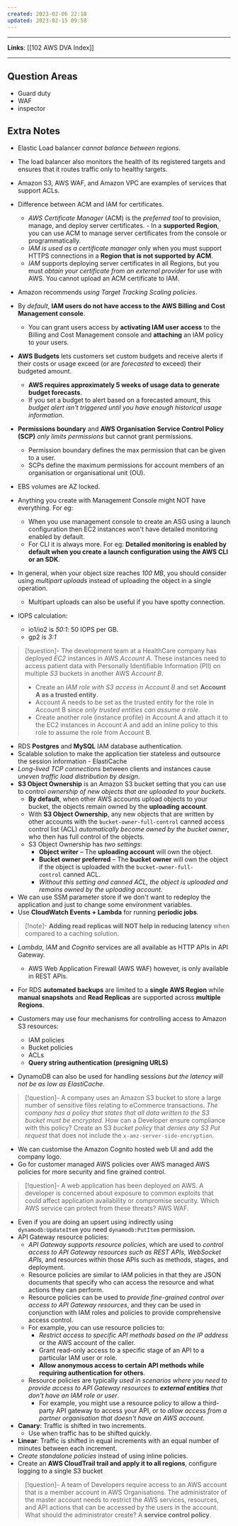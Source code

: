 ```yaml
---
created: 2023-02-06 22:18
updated: 2023-02-15 09:58
---
```

---
**Links**: [[102 AWS DVA Index]]

---
## Question Areas
- Guard duty
- WAF
- inspector

## Extra Notes
- Elastic Load balancer *cannot balance between regions*.
- The load balancer also monitors the health of its registered targets and ensures that it routes traffic only to healthy targets.
- Amazon S3, AWS WAF, and Amazon VPC are examples of services that support ACLs.

- Difference between ACM and IAM for certificates.
	- *AWS Certificate Manager* (ACM) is the *preferred tool* to provision, manage, and deploy server certificates.
	- In a **supported Region**, you can use ACM to manage server certificates from the console or programmatically.
	 - *IAM is used as a certificate manager* only when you must support HTTPS connections in a **Region that is not supported by ACM**.
	 - *IAM* supports deploying server certificates in all Regions, but you must *obtain your certificate from an external provider* for use with AWS. You cannot upload an ACM certificate to IAM.
- Amazon recommends *using Target Tracking Scaling policies*.
- By *default*, **IAM users do not have access to the AWS Billing and Cost Management console**. 
	- You can grant users access by **activating IAM user access** to the Billing and Cost Management console and **attaching** an IAM policy to your users.

- **AWS Budgets** lets customers set custom budgets and receive alerts if their costs or usage exceed (or are *forecasted* to exceed) their budgeted amount.
	- **AWS requires approximately 5 weeks of usage data to generate budget forecasts**.
	- If you set a budget to alert based on a forecasted amount, this *budget alert isn't triggered until you have enough historical usage information*.

- **Permissions boundary** and **AWS Organisation Service Control Policy (SCP)** *only limits permissions* but cannot grant permissions. 
	- Permission boundary defines the max permission that can be given to a user.
	- SCPs define the maximum permissions for account members of an organisation or organisational unit (OU).

- EBS volumes are AZ locked.
- Anything you create with Management Console might NOT have everything. For eg:
	- When you use management console to create an ASG using a launch configuration then EC2 instances won't have detailed monitoring enabled by default.
	- For CLI it is always more. For eg: **Detailed monitoring is enabled by default when you create a launch configuration using the AWS CLI or an SDK**.
- In general, when your object size reaches *100 MB*, you should consider using *multipart uploads* instead of uploading the object in a single operation.
	- Multipart uploads can also be useful if you have spotty connection.
- IOPS calculation:
	- io1/io2 is *50:1*: 50 IOPS per GB.
	- gp2 is *3:1*

> [!question]- The development team at a HealthCare company has deployed *EC2* instances in AWS *Account A*. These instances need to access patient data with Personally Identifiable Information (PII) on multiple *S3* buckets in another AWS *Account B*.
> - Create an *IAM role with S3 access in Account B* and set **Account A as a trusted entity**. 
> - Account A needs to be set as the trusted entity for the role in Account B since *only trusted entities can assume a role*.
> - Create another role (instance profile) in Account A and attach it to the EC2 instances in Account A and add an inline policy to this role to assume the role from Account B.

- RDS **Postgres** and **MySQL** IAM database authentication.
- Scalable solution to make the application tier stateless and outsource the session information - ElastiCache
- *Long-lived TCP connections* between clients and instances cause *uneven traffic load distribution by design*.
- **S3 Object Ownership** is an Amazon S3 bucket setting that you can use to control *ownership of new objects that are uploaded to your buckets*. 
	- **By default**, when other AWS accounts upload objects to your bucket, the objects remain owned by the **uploading account**. 
	- With **S3 Object Ownership**, any new objects that are written by other accounts with the `bucket-owner-full-control` canned access control list (ACL) *automatically become owned by the bucket owner*, who then has full control of the objects.
	- S3 Object Ownership has *two settings*: 
		- **Object writer** – The **uploading account** will own the object. 
		- **Bucket owner preferred** – The **bucket owner** will own the object if the object is uploaded with the `bucket-owner-full-control` canned ACL. 
		- *Without this setting and canned ACL, the object is uploaded and remains owned by the uploading account*.
- We can use SSM parameter store if we don't want to redeploy the application and just to change some environment variables.
- Use **CloudWatch Events + Lambda** for running **periodic jobs**.

> [!note]- **Adding read replicas will NOT help in reducing latency** when compared to a caching solution.

- *Lambda*, *IAM* and *Cognito* services are all available as HTTP APIs in API Gateway.
	- AWS Web Application Firewall (AWS WAF) however, is only available in REST APIs.

- For RDS **automated backups** are limited to a **single AWS Region** while **manual snapshots** and **Read Replicas** are supported across **multiple Regions**.

- Customers may use four mechanisms for controlling access to Amazon S3 resources:
	- IAM policies
	- Bucket policies
	- ACLs
	- **Query string authentication (presigning URLS)**

- DynamoDB can also be used for handling sessions *but the latency will not be as low as ElastiCache*.

> [!question]- A company uses an Amazon S3 bucket to store a large number of sensitive files relating to eCommerce transactions. *The company has a policy that states that all data written to the S3 bucket must be encrypted*. How can a Developer ensure compliance with this policy?
> Create an S3 *bucket policy* that *denies any S3 Put request* that does not include the `x-amz-server-side-encryption`.

- We can customise the Amazon Cognito hosted web Ul and add the company logo.
- Go for customer managed AWS policies over AWS managed AWS policies for more security and fine grained control.

> [!question]- A web application has been deployed on AWS. A developer is concerned about exposure to common exploits that could affect application availability or compromise security. Which AWS service can protect from these threats?
> AWS WAF.

- Even if you are doing an upsert using indirectly using `dynamodb:UpdateItem` you need `dynamodb:PutItem` permission.
- API Gateway resource policies:
	- *API Gateway supports resource policies*, which are used to *control access to API Gateway resources such as REST APIs, WebSocket APIs,* and resources within those APIs such as methods, stages, and deployment. 
	- Resource policies are similar to IAM policies in that they are JSON documents that specify who can access the resource and what actions they can perform.
	- Resource policies can be used to *provide fine-grained control over access to API Gateway resources*, and they can be used in conjunction with IAM roles and policies to provide comprehensive access control. 
	- For example, you can use resource policies to:
		- *Restrict access to specific API methods based on the IP address* or the AWS account of the caller.
		- Grant read-only access to a specific stage of an API to a particular IAM user or role.
		- **Allow anonymous access to certain API methods while requiring authentication for others**.
	- Resource policies are typically *used in scenarios where you need to provide access to API Gateway resources to **external entities** that don't have an IAM role or user*. 
		- For example, you might use a resource policy to allow a third-party API gateway to access your API, or to *allow access from a partner organisation that doesn't have an AWS account*.
- **Canary**: Traffic is shifted in two increments.
	- Use when traffic has to be shifted quickly.
- **Linear**: Traffic is shifted in equal increments with an equal number of minutes between each increment.
- *Create standalone policies* instead of using inline policies.
- Create an **AWS CloudTrail trail and apply it to all regions**, configure logging to a single S3 bucket

> [!question]- A team of Developers require access to an AWS account that is a member account in AWS Organisations. The administrator of the master account needs to restrict the AWS services, resources, and API actions that can be accessed by the users in the account. What should the administrator create?
> A **service control policy**.